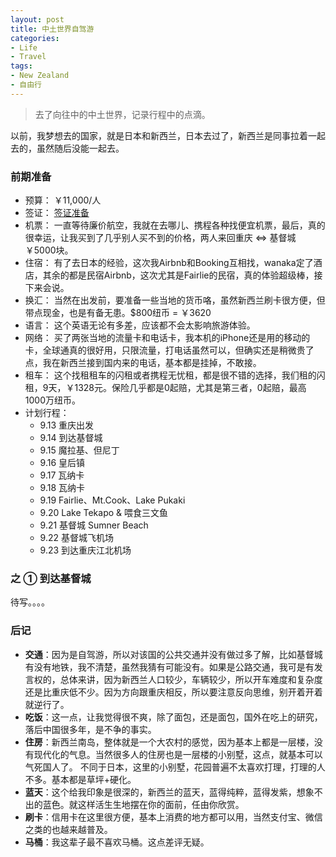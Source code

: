 ```yaml
---
layout: post
title: 中土世界自驾游
categories:
- Life
- Travel
tags:
- New Zealand
- 自由行
---
```


> 去了向往中的中土世界，记录行程中的点滴。

以前，我梦想去的国家，就是日本和新西兰，日本去过了，新西兰是同事拉着一起去的，虽然随后没能一起去。

### 前期准备  

- 预算：
￥11,000/人
- 签证：
[签证准备](/cn/2019/09/nz-visa/)
- 机票：
一直等待廉价航空，我就在去哪儿、携程各种找便宜机票，最后，真的很幸运，让我买到了几乎别人买不到的价格，两人来回重庆 <=> 基督城 ￥5000块。
- 住宿：
有了去日本的经验，这次我Airbnb和Booking互相找，wanaka定了酒店，其余的都是民宿Airbnb，这次尤其是Fairlie的民宿，真的体验超级棒，接下来会说。
- 换汇：
当然在出发前，要准备一些当地的货币咯，虽然新西兰刷卡很方便，但带点现金，也是有备无患。$800纽币 = ￥3620
- 语言：
这个英语无论有多差，应该都不会太影响旅游体验。
- 网络：
买了两张当地的流量卡和电话卡，我本机的iPhone还是用的移动的卡，全球通真的很好用，只限流量，打电话虽然可以，但确实还是稍微贵了点，我在新西兰接到国内来的电话，基本都是挂掉，不敢接。
- 租车：
这个找租租车的闪租或者携程无忧租，都是很不错的选择，我们租的闪租，9天，￥1328元。保险几乎都是0起赔，尤其是第三者，0起赔，最高1000万纽币。
- 计划行程：
    - 9.13 重庆出发
    - 9.14 到达基督城
    - 9.15 魔拉基、但尼丁
    - 9.16 皇后镇
    - 9.17 瓦纳卡
    - 9.18 瓦纳卡
    - 9.19 Fairlie、Mt.Cook、Lake Pukaki
    - 9.20 Lake Tekapo & 喂食三文鱼
    - 9.21 基督城 Sumner Beach
    - 9.22 基督城飞机场
    - 9.23 到达重庆江北机场

### 之 ① 到达基督城   

待写。。。。


### 后记  

- **交通**：因为是自驾游，所以对该国的公共交通并没有做过多了解，比如基督城有没有地铁，我不清楚，虽然我猜有可能没有。如果是公路交通，我可是有发言权的，总体来讲，因为新西兰人口较少，车辆较少，所以开车难度和复杂度还是比重庆低不少。因为方向跟重庆相反，所以要注意反向思维，别开着开着就逆行了。  
- **吃饭**：这一点，让我觉得很不爽，除了面包，还是面包，国外在吃上的研究，落后中国很多年，是不争的事实。  
- **住房**：新西兰南岛，整体就是一个大农村的感觉，因为基本上都是一层楼，没有现代化的气息。当然很多人的住房也是一层楼的小别墅，这点，就基本可以气死国人了。 不同于日本，这里的小别墅，花园普遍不太喜欢打理，打理的人不多。基本都是草坪+硬化。
- **蓝天**：这个给我印象是很深的，新西兰的蓝天，蓝得纯粹，蓝得发紫，想象不出的蓝色。就这样活生生地摆在你的面前，任由你欣赏。  
- **刷卡**：信用卡在这里很方便，基本上消费的地方都可以用，当然支付宝、微信之类的也越来越普及。  
- **马桶**：我这辈子最不喜欢马桶。这点差评无疑。